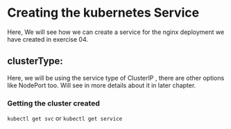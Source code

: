 # Creating the kubernetes Service 
Here, We will see how we can create a service for the nginx deployment we have created in exercise 04. 

## clusterType:
  Here, we will be using the service type of ClusterIP , there are other options like NodePort too. Will see in more details about it in later chapter.

### Getting the cluster created

``` kubectl get svc ```
     or
``` kubectl get service ```
